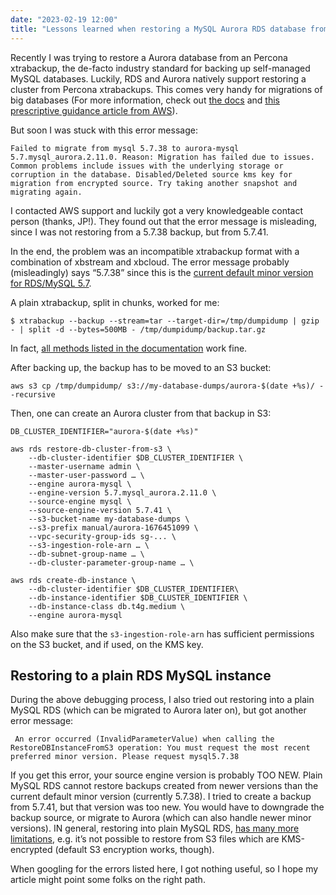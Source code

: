 ```yaml
---
date: "2023-02-19 12:00"
title: "Lessons learned when restoring a MySQL Aurora RDS database from S3/Percona Xtrabackup"
---
```


Recently I was trying to restore a Aurora database from an Percona xtrabackup, the de-facto industry standard for backing up self-managed MySQL databases. Luckily, RDS and Aurora natively support restoring a cluster from Percona xtrabackups. This comes very handy for migrations of big databases  (For more information, check out [the docs](https://docs.aws.amazon.com/AmazonRDS/latest/AuroraUserGuide/AuroraMySQL.Migrating.ExtMySQL.html#AuroraMySQL.Migrating.ExtMySQL.S3) and [this prescriptive guidance article from AWS](https://docs.aws.amazon.com/prescriptive-guidance/latest/patterns/migrate-on-premises-mysql-databases-to-aurora-mysql-using-percona-xtrabackup-amazon-efs-and-amazon-s3.html)).

<!--more-->

But soon I was stuck with this error message:

```
Failed to migrate from mysql 5.7.38 to aurora-mysql 5.7.mysql_aurora.2.11.0. Reason: Migration has failed due to issues. Common problems include issues with the underlying storage or corruption in the database. Disabled/Deleted source kms key for migration from encrypted source. Try taking another snapshot and migrating again.
```
I contacted AWS support and luckily got a very knowledgeable contact person (thanks, JP!). They found out that the error message is misleading, since I was not restoring from a 5.7.38 backup, but from 5.7.41.

In the end, the problem was an incompatible xtrabackup format with a combination of xbstream and xbcloud. The error message probably (misleadingly) says “5.7.38” since this is the [current default minor version for RDS/MySQL 5.7](https://docs.aws.amazon.com/AmazonRDS/latest/UserGuide/MySQL.Concepts.VersionMgmt.html).

A plain xtrabackup, split in chunks, worked for me:

```
$ xtrabackup --backup --stream=tar --target-dir=/tmp/dumpidump | gzip - | split -d --bytes=500MB - /tmp/dumpidump/backup.tar.gz
```
In fact, [all methods listed in the documentation](https://docs.aws.amazon.com/AmazonRDS/latest/AuroraUserGuide/AuroraMySQL.Migrating.ExtMySQL.html#AuroraMySQL.Migrating.ExtMySQL.S3) work fine.

After backing up, the backup has to be moved to an S3 bucket:

```
aws s3 cp /tmp/dumpidump/ s3://my-database-dumps/aurora-$(date +%s)/ --recursive
```

Then, one can create an Aurora cluster from that backup in S3:

```
DB_CLUSTER_IDENTIFIER="aurora-$(date +%s)"

aws rds restore-db-cluster-from-s3 \
    --db-cluster-identifier $DB_CLUSTER_IDENTIFIER \
    --master-username admin \
    --master-user-password … \
    --engine aurora-mysql \
    --engine-version 5.7.mysql_aurora.2.11.0 \
    --source-engine mysql \
    --source-engine-version 5.7.41 \
    --s3-bucket-name my-database-dumps \
    --s3-prefix manual/aurora-1676451099 \
    --vpc-security-group-ids sg-... \
    --s3-ingestion-role-arn … \
    --db-subnet-group-name … \
    --db-cluster-parameter-group-name … \

aws rds create-db-instance \
    --db-cluster-identifier $DB_CLUSTER_IDENTIFIER\
    --db-instance-identifier $DB_CLUSTER_IDENTIFIER \
    --db-instance-class db.t4g.medium \
    --engine aurora-mysql
```

Also make sure that the `s3-ingestion-role-arn` has sufficient permissions on the S3 bucket, and if used, on the KMS key.

## Restoring to a plain RDS MySQL instance

During the above debugging process, I also tried out restoring into a plain MySQL RDS (which can be migrated to Aurora later on), but got another error message:

```
 An error occurred (InvalidParameterValue) when calling the RestoreDBInstanceFromS3 operation: You must request the most recent preferred minor version. Please request mysql5.7.38
```

If you get this error, your source engine version is probably TOO NEW. Plain MySQL RDS cannot restore backups created from newer versions than the current default minor version (currently 5.7.38). I tried to create a backup from 5.7.41, but that version was too new. You would have to downgrade the backup source, or migrate to Aurora (which can also handle newer minor versions). IN general, restoring into plain MySQL RDS, [has many more limitations](https://docs.aws.amazon.com/AmazonRDS/latest/UserGuide/MySQL.Procedural.Importing.html#MySQL.Procedural.Importing.Limitations), e.g. it’s not possible to restore from S3 files which are KMS-encrypted (default S3 encryption works, though).

When googling for the errors listed here, I got nothing useful, so I hope my article might point some folks on the right path.